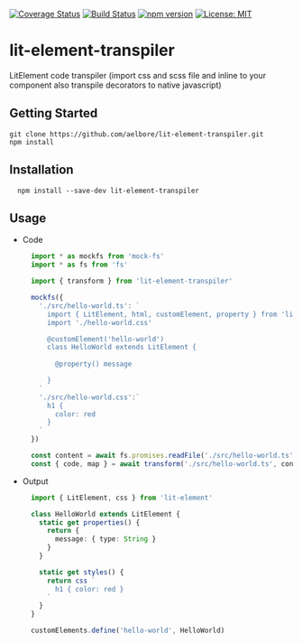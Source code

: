 [![Coverage Status](https://coveralls.io/repos/github/aelbore/lit-element-transpiler/badge.svg?branch=master)](https://coveralls.io/github/aelbore/lit-element-transpiler?branch=master)
[![Build Status](https://travis-ci.com/aelbore/lit-element-transpiler.svg?branch=master)](https://travis-ci.com/aelbore/lit-element-transpiler)
[![npm version](https://badge.fury.io/js/lit-element-transpiler.svg)](https://www.npmjs.com/package/lit-element-transpiler)
[![License: MIT](https://img.shields.io/badge/license-MIT-blue.svg)](https://opensource.org/licenses/MIT)

# lit-element-transpiler
LitElement code transpiler (import css and scss file and inline to your component also transpile decorators to native javascript)

Getting Started
------------
  ```
  git clone https://github.com/aelbore/lit-element-transpiler.git
  npm install
  ```

Installation
------------
  ```
    npm install --save-dev lit-element-transpiler
  ```

Usage
------------
* Code
  ``` typescript
    import * as mockfs from 'mock-fs'
    import * as fs from 'fs'

    import { transform } from 'lit-element-transpiler'

    mockfs({
      './src/hello-world.ts': `
        import { LitElement, html, customElement, property } from 'lit-element'
        import './hello-world.css'

        @customElement('hello-world')
        class HelloWorld extends LitElement { 
          
          @property() message

        } 
      `
      './src/hello-world.css':`
        h1 {
          color: red
        }
      `
    })

    const content = await fs.promises.readFile('./src/hello-world.ts', 'utf-8')
    const { code, map } = await transform('./src/hello-world.ts', content)
  ```
  
* Output
  ```typescript
    import { LitElement, css } from 'lit-element'

    class HelloWorld extends LitElement { 
      static get properties() {
        return {
          message: { type: String }
        }
      }

      static get styles() {
        return css `
          h1 { color: red }
        `
      }
    } 

    customElements.define('hello-world', HelloWorld)
  ```